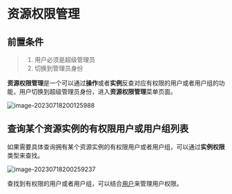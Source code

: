 # 资源权限管理

## 前置条件

> 1. 用户必须是超级管理员
> 2. 切换到管理员身份

**资源权限管理**是一个可以通过**操作**或者**实例**反查对应有权限的用户或者用户组的功能，用户切换到超级管理员身份，进入**资源权限管理**菜单页面。

![image-20230718200125988](ResourcePermissionManage/image-20230718200125988.png)

## 查询某个资源实例的有权限用户或用户组列表

如果需要具体查询拥有某个资源实例的有权限用户或者用户组，可以通过**实例权限**类型来查找。

![image-20230718200259237](ResourcePermissionManage/image-20230718200259237.png)

查找到有权限的用户或者用户组，可以结合[用户](./Users.md)来管理用户权限。